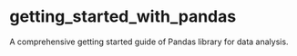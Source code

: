 # getting_started_with_pandas
A comprehensive getting started guide of Pandas library for data analysis.
